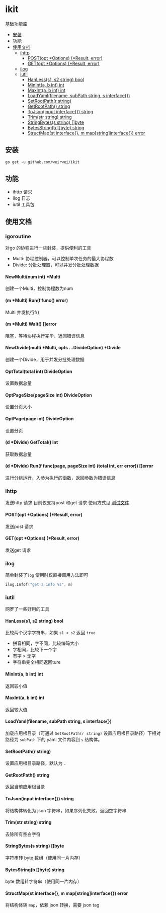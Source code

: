 # ikit
基础功能库

* [安装](#安装)
* [功能](#功能)
* [使用文档](#使用文档) 
    * [ihttp](#ihttp)
        * [POST(opt *Options) (*Result, error)](#postopt-options-result-error)
        * [GET(opt *Options) (*Result, error)](#getopt-options-result-error)
    * [ilog](#ilog)
    * [iutil](#iutil)
        * [HanLess(s1, s2 string) bool](#hanlesss1-s2-string-bool)
        * [MinInt(a, b int) int](#mininta-b-int-int)
        * [MaxInt(a, b int) int](#maxinta-b-int-int)
        * [LoadYaml(filename, subPath string, s interface{})](#loadyamlfilename-subpath-string-s-interface)
        * [SetRootPath(r string)](#setrootpathr-string)
        * [GetRootPath() string](#getrootpath-string)
        * [ToJson(input interface{}) string](#tojsoninput-interface-string)
        * [Trim(str string) string](#trimstr-string-string)
        * [StringBytes(s string) []byte](#stringbytess-string-byte)
        * [BytesString(b []byte) string](#bytesstringb-byte-string)
        * [StructMap(st interface{}, m map[string]interface{}) error](#structmapst-interface-m-mapstringinterface-error)

## 安装
```shell
go get -u github.com/weirwei/ikit
```

## 功能
- ihttp 请求
- ilog 日志
- iutil 工具包

## 使用文档

### igoroutine
对go 的协程进行一些封装，提供便利的工具

- Multi: 协程控制器，可以控制单次任务的最大协程数
- Divide: 分批处理器，可以并发分批处理数据

#### NewMulti(num int) *Multi
创建一个Multi，控制协程数为num

#### (m *Multi) Run(f func() error)
Multi 并发执行f()

#### (m *Multi) Wait() []error
阻塞，等待协程执行完毕，返回错误信息

#### NewDivide(multi *Multi, opts ...DivideOption) *Divide
创建一个Divide，用于并发分批处理数据

#### OptTotal(total int) DivideOption
设置数据总量

#### OptPageSize(pageSize int) DivideOption
设置分页大小

#### OptPage(page int) DivideOption
设置分页

#### (d *Divide) GetTotal() int
获取数据总量

#### (d *Divide) Run(f func(page, pageSize int) (total int, err error)) []error
进行分组运行，入参为执行的函数，返回参数为错误信息

### ihttp
发送http 请求
目前仅支持post 和get 请求
使用方式见 [测试文件](ihttp/http_test.go)

#### POST(opt *Options) (*Result, error)
发送post 请求

#### GET(opt *Options) (*Result, error)
发送get 请求

### ilog
简单封装了`log`
使用时仅直接调用方法即可
```go
ilog.Infof("get a info %s", m)
```

### iutil
网罗了一些好用的工具

#### HanLess(s1, s2 string) bool
比较两个汉字字符串，如果 `s1 < s2` 返回 `true`

- 拼音相同，字不同，比较编码大小
- 字相同，比较下一个字
- 有字 > 无字
- 字符串完全相同返回ture

#### MinInt(a, b int) int
返回较小值

#### MaxInt(a, b int) int
返回较大值

#### LoadYaml(filename, subPath string, s interface{})
加载应用根目录（可通过 `SetRootPath(r string)` 设置应用根目录路径）下相对路径为 `subPath` 下的 yaml 文件内容到 `s` 结构体。

#### SetRootPath(r string)
设置应用根目录路径，默认为 `.`

#### GetRootPath() string
返回当前应用根目录

#### ToJson(input interface{}) string
将结构体转化为 json 字符串，如果序列化失败，返回空字符串

#### Trim(str string) string
去除所有空白字符

#### StringBytes(s string) []byte
字符串转 byte 数组（使用同一片内存）

#### BytesString(b []byte) string
byte 数组转字符串（使用同一片内存）

#### StructMap(st interface{}, m map[string]interface{}) error
将结构体转 `map`，依赖 json 转换，需要 json tag
